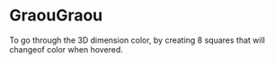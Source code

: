 # GraouGraou

To go through the 3D dimension color, by creating 8 squares that will changeof color when hovered. 
